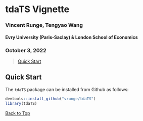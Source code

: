 <a id="top"></a>

# tdaTS Vignette
### Vincent Runge, Tengyao Wang
#### Evry University (Paris-Saclay) & London School of Economics
### October 3, 2022

> [Quick Start](#qs)

## Quick Start

The `tdaTS` package can be installed from Github as follows:

```r
devtools::install_github("vrunge/tdaTS")
library(tdaTS)
```

[Back to Top](#top)

